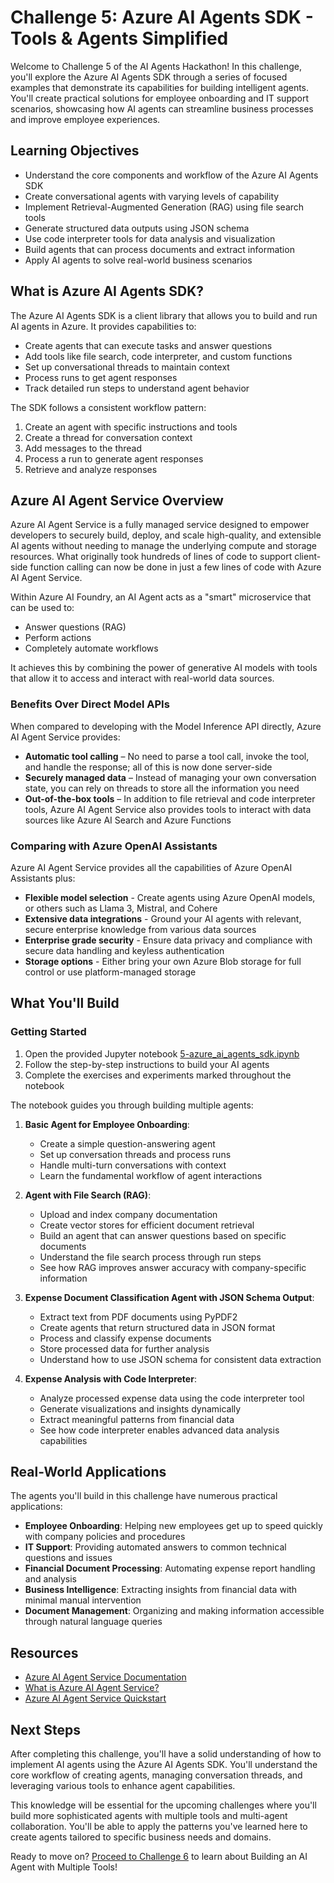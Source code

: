 # Challenge 5: Azure AI Agents SDK - Tools & Agents Simplified

Welcome to Challenge 5 of the AI Agents Hackathon! In this challenge, you'll explore the Azure AI Agents SDK through a series of focused examples that demonstrate its capabilities for building intelligent agents. You'll create practical solutions for employee onboarding and IT support scenarios, showcasing how AI agents can streamline business processes and improve employee experiences.

## Learning Objectives

- Understand the core components and workflow of the Azure AI Agents SDK
- Create conversational agents with varying levels of capability
- Implement Retrieval-Augmented Generation (RAG) using file search tools
- Generate structured data outputs using JSON schema
- Use code interpreter tools for data analysis and visualization
- Build agents that can process documents and extract information
- Apply AI agents to solve real-world business scenarios

## What is Azure AI Agents SDK?

The Azure AI Agents SDK is a client library that allows you to build and run AI agents in Azure. It provides capabilities to:

- Create agents that can execute tasks and answer questions
- Add tools like file search, code interpreter, and custom functions
- Set up conversational threads to maintain context
- Process runs to get agent responses
- Track detailed run steps to understand agent behavior

The SDK follows a consistent workflow pattern:
1. Create an agent with specific instructions and tools
2. Create a thread for conversation context
3. Add messages to the thread
4. Process a run to generate agent responses
5. Retrieve and analyze responses

## Azure AI Agent Service Overview

Azure AI Agent Service is a fully managed service designed to empower developers to securely build, deploy, and scale high-quality, and extensible AI agents without needing to manage the underlying compute and storage resources. What originally took hundreds of lines of code to support client-side function calling can now be done in just a few lines of code with Azure AI Agent Service.

Within Azure AI Foundry, an AI Agent acts as a "smart" microservice that can be used to:

- Answer questions (RAG)
- Perform actions
- Completely automate workflows

It achieves this by combining the power of generative AI models with tools that allow it to access and interact with real-world data sources.

### Benefits Over Direct Model APIs

When compared to developing with the Model Inference API directly, Azure AI Agent Service provides:

- **Automatic tool calling** – No need to parse a tool call, invoke the tool, and handle the response; all of this is now done server-side
- **Securely managed data** – Instead of managing your own conversation state, you can rely on threads to store all the information you need
- **Out-of-the-box tools** – In addition to file retrieval and code interpreter tools, Azure AI Agent Service also provides tools to interact with data sources like Azure AI Search and Azure Functions

### Comparing with Azure OpenAI Assistants

Azure AI Agent Service provides all the capabilities of Azure OpenAI Assistants plus:

- **Flexible model selection** - Create agents using Azure OpenAI models, or others such as Llama 3, Mistral, and Cohere
- **Extensive data integrations** - Ground your AI agents with relevant, secure enterprise knowledge from various data sources
- **Enterprise grade security** - Ensure data privacy and compliance with secure data handling and keyless authentication
- **Storage options** - Either bring your own Azure Blob storage for full control or use platform-managed storage

## What You'll Build

### Getting Started

1. Open the provided Jupyter notebook [5-azure_ai_agents_sdk.ipynb](5-azure_ai_agents_sdk.ipynb)
2. Follow the step-by-step instructions to build your AI agents
3. Complete the exercises and experiments marked throughout the notebook

The notebook guides you through building multiple agents:

1. **Basic Agent for Employee Onboarding**:
   - Create a simple question-answering agent
   - Set up conversation threads and process runs
   - Handle multi-turn conversations with context
   - Learn the fundamental workflow of agent interactions

2. **Agent with File Search (RAG)**:
   - Upload and index company documentation
   - Create vector stores for efficient document retrieval
   - Build an agent that can answer questions based on specific documents
   - Understand the file search process through run steps
   - See how RAG improves answer accuracy with company-specific information

3. **Expense Document Classification Agent with JSON Schema Output**:
   - Extract text from PDF documents using PyPDF2
   - Create agents that return structured data in JSON format
   - Process and classify expense documents
   - Store processed data for further analysis
   - Understand how to use JSON schema for consistent data extraction

4. **Expense Analysis with Code Interpreter**:
   - Analyze processed expense data using the code interpreter tool
   - Generate visualizations and insights dynamically
   - Extract meaningful patterns from financial data
   - See how code interpreter enables advanced data analysis capabilities

## Real-World Applications

The agents you'll build in this challenge have numerous practical applications:

- **Employee Onboarding**: Helping new employees get up to speed quickly with company policies and procedures
- **IT Support**: Providing automated answers to common technical questions and issues
- **Financial Document Processing**: Automating expense report handling and analysis
- **Business Intelligence**: Extracting insights from financial data with minimal manual intervention
- **Document Management**: Organizing and making information accessible through natural language queries

## Resources

- [Azure AI Agent Service Documentation](https://learn.microsoft.com/en-us/azure/ai-services/agents/)
- [What is Azure AI Agent Service?](https://learn.microsoft.com/en-us/azure/ai-services/agents/overview)
- [Azure AI Agent Service Quickstart](https://learn.microsoft.com/en-us/azure/ai-services/agents/quickstart)

## Next Steps

After completing this challenge, you'll have a solid understanding of how to implement AI agents using the Azure AI Agents SDK. You'll understand the core workflow of creating agents, managing conversation threads, and leveraging various tools to enhance agent capabilities. 

This knowledge will be essential for the upcoming challenges where you'll build more sophisticated agents with multiple tools and multi-agent collaboration. You'll be able to apply the patterns you've learned here to create agents tailored to specific business needs and domains.

Ready to move on? [Proceed to Challenge 6](../challenge-6/README.md) to learn about Building an AI Agent with Multiple Tools! 